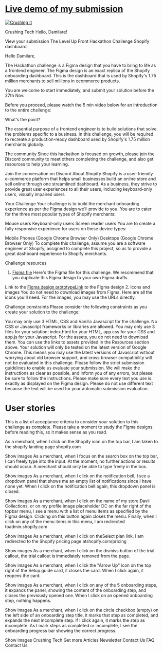 
# [Live demo of my submission](https://bestbynature.github.io/Crushingit-Hackathon-Challenge-Submission/)

<!-- The link to the hackathon https://www.crushingit.tech/hackathon/challenge -->

[![Crushing It](https://www.crushingit.tech/assets/img/logo.png)](https://www.crushingit.tech/hackathon/challenge)



Crushing Tech
Hello, Damilare!

View your submission
The Level Up Front Hackathon Challenge
Shopify dashboard


Hello Damilare,

The Hackathon challenge is a Figma design that you have to bring to life as a frontend engineer. The Figma design is an exact replica of the Shopify onboarding dashboard. This is the dashboard that is used by Shopify's 1.75 million merchants to sell millions in ecommerce products.

You are welcome to start immediately, and submit your solution before the 27th Nov.

Before you proceed, please watch the 5 min video below for an introduction to the entire challenge:


What's the point?

The essential purpose of a frontend engineer is to build solutions that solve the problems specific to a business. In this challenge, you will be required to recreate a production-ready dashboard used by Shopify's 1.75 million merchants globally.

The community
Since this hackathon is focused on growth, please join the Discord community to meet others completing the challenge, and also get resources to help your learning.

Join the conversation on Discord
About Shopify
Shopify is a user-friendly e-commerce platform that helps small businesses build an online store and sell online through one streamlined dashboard. As a business, they strive to provide great user experiences to all their users, including keyboard-only users, visually impaired users

Your Challenge
Your challenge is to build the merchant onboarding experience as per the Figma design we'll provide to you. You are to cater for the three most popular types of Shopify merchants:

Mouse users
Keyboard-only users
Screen reader users
You are to create a fully responsive experience for users on these device types:

Mobile Phones (Google Chrome Browser Only)
Desktops (Google Chrome Browser Only)
To complete this challenge, assume you are a software engineer at Shopify, assigned to complete this project, so as to provide a great dashboard experience to Shopify merchants.

Challenge resources
1. [Figma file](https://www.figma.com/file/W4IHXzpdgxrUMWuymS9R9i/Level-Up-Front-Hackathon?type=design&node-id=0%3A1&mode=design&t=EsuFAm9tFyz62qJm-1)
Here's the Figma file for this challenge. We recommend that you duplicate this Figma design to your own Figma drafts.



Link to the [Figma design prototypeLink](https://www.figma.com/proto/W4IHXzpdgxrUMWuymS9R9i/Level-Up-Front-Hackathon?type=design&node-id=301-7069&t=Vp96v1PtUpHDWlOy-1&scaling=min-zoom&page-id=0%3A1&starting-point-node-id=301%3A7069&mode=design) to the Figma design
2. Icons and images
You do not need to download images from Figma. Here are all the icons you'll need. For the images, you may use the URLs directly.


Challenge constraints
Please consider the following constraints as you create your solution to the challenge:

You may only use 3 HTML, CSS and Vanilla Javascript for the challenge. No CSS or Javascript frameworks or libraries are allowed.
You may only use 3 files for your solution: index.html for your HTML, app.css for your CSS and app.js for your Javascript. For the assets, you do not need to download them. You can use the links to assets provided in the Resources section above.
Your solution will only be tested on the latest version of Google Chrome. This means you may use the latest versions of Javascript without worrying about old browser support, and cross browser compatibility will not be evaluated in this challenge.
Please follow the strict submission guidelines to enable us evaluate your submission. We will make the instructions as clear as possible, and inform you of any errors, but please be sure to follow the instructions.
Please make sure every text you use is exactly as displayed on the Figma design. Please do not use different text because the text will be used for your automatic submission evaluation.


# User stories
This is a list of acceptance criteria to consider your solution to this challenge as complete. Please take a moment to study the Figma designs before reading this, so it makes sense as you read.

As a merchant, when I click on the Shopify icon on the top bar, I am taken to the shopify landing page shopify.com

Show images
As a merchant, when I focus on the search box on the top bar, I can freely type into the input. At the moment, no further actions or results should occur. A merchant should only be able to type freely in the box.

Show images
As a merchant, when I click on the notification bell, I see a dropdown panel that shows me an empty list of notifications since I have none yet. When I click on the notification bell again, this dropdown panel is closed.

Show images
As a merchant, when I click on the name of my store Davii Collections, or on my profile image placeholder DC on the far right of the topbar menu, I see a menu with a list of menu items as specified by the Figma design. Clicking on this button again closes the menu. Finally, when I click on any of the menu items in this menu, I am redirected toadmin.shopify.com

Show images
As a merchant, when I click on theSelect plan link, I am redirected to the Shopify pricing page atshopify.com/pricing

Show images
As a merchant, when I click on the dismiss button of the trial callout, the trial callout is immediately removed from the page.

Show images
As a merchant, when I click the "Arrow Up" icon on the top right of the Setup guide card, it closes the card. When I click again, it reopens the card.

Show images
As a merchant, when I click on any of the 5 onboarding steps, it expands the panel, showing the content of the onboarding step, and closes the previously opened one. When I click on an opened onboarding step, nothing happens.

Show images
As a merchant, when I click on the circle checkbox (empty) on the left side of an onboarding step title, it marks that step as completed, and expands the next incomplete step. If I click again, it marks the step as incomplete. As I mark steps as completed or incomplete, I see the onboarding progress bar showing the correct progress.

Show images
Crushing Tech
Get more
Articles
Newsletter
Contact Us
FAQ
Contact Us
